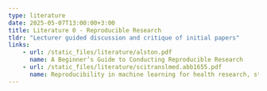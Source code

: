 ```yaml
---
type: literature
date: 2025-05-07T13:00:00+3:00
title: Literature 0 - Reproducible Research
tldr: "Lecturer guided discussion and critique of initial papers"
links: 
    - url: /static_files/literature/alston.pdf
      name: A Beginner’s Guide to Conducting Reproducible Research
    - url: /static_files/literature/scitranslmed.abb1655.pdf
      name: Reproducibility in machine learning for health research, still a ways to go
---
```

